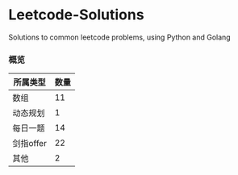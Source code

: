 # Leetcode-Solutions
Solutions to common leetcode problems, using Python and Golang
### 概览

| 所属类型  | 数量 |
| --------- | ---- |
| 数组      | 11   |
| 动态规划  | 1    |
| 每日一题  | 14   |
| 剑指offer | 22   |
| 其他      | 2    |
